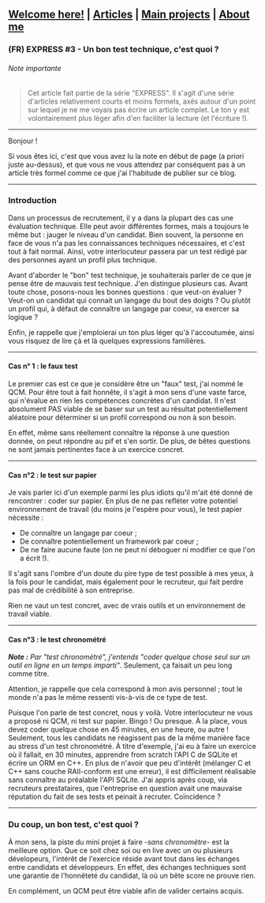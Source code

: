 ## [Welcome here!](https://vpenando.github.io) | [Articles](https://vpenando.github.io/articles.html) | [Main projects](https://vpenando.github.io/projects.html) | [About me](https://vpenando.github.io/about.html)

### (FR) EXPRESS #3 - Un bon test technique, c'est quoi ?

###### Note importante
> Cet article fait partie de la série "EXPRESS". Il s'agit d'une série d'articles relativement courts et moins formels, axés autour d'un point sur lequel je ne me voyais pas écrire un article complet. Le ton y est volontairement plus léger afin d'en faciliter la lecture (et l'écriture !).

---

Bonjour !

Si vous êtes ici, c'est que vous avez lu la note en début de page (a priori juste au-dessus), et que vous ne vous attendez par conséquent pas à un article très formel comme ce que j'ai l'habitude de publier sur ce blog.

---

### Introduction
Dans un processus de recrutement, il y a dans la plupart des cas une évaluation technique. Elle peut avoir différentes formes, mais a toujours le même but : jauger le niveau d'un candidat. Bien souvent, la personne en face de vous n'a pas les connaissances techniques nécessaires, et c'est tout à fait normal. Ainsi, votre interlocuteur passera par un test rédigé par des personnes ayant un profil plus technique.

Avant d'aborder le "bon" test technique, je souhaiterais parler de ce que je pense être de mauvais test technique. J'en distingue plusieurs cas.
Avant toute chose, posons-nous les bonnes questions : que veut-on évaluer ? Veut-on un candidat qui connait un langage du bout des doigts ? Ou plutôt un profil qui, à défaut de connaître un langage par coeur, va exercer sa logique ?

Enfin, je rappelle que j'emploierai un ton plus léger qu'à l'accoutumée, ainsi vous risquez de lire çà et là quelques expressions familières.

---

#### Cas n° 1 : le faux test
Le premier cas est ce que je considère être un "faux" test, j'ai nommé le QCM. Pour être tout à fait honnête, il s'agit à mon sens d'une vaste farce, qui n'évalue en rien les compétences concrètes d'un candidat. Il n'est absolument PAS viable de se baser sur un test au résultat potentiellement aléatoire pour déterminer si un profil correspond ou non à son besoin.

En effet, même sans réellement connaître la réponse à une question donnée, on peut répondre au pif et s'en sortir. De plus, de bêtes questions ne sont jamais pertinentes face à un exercice concret.

---

#### Cas n°2 : le test sur papier
Je vais parler ici d'un exemple parmi les plus idiots qu'il m'ait été donné de rencontrer : coder sur papier. En plus de ne pas refléter votre potentiel environnement de travail (du moins je l'espère pour vous), le test papier nécessite :
* De connaître un langage par coeur ;
* De connaître potentiellement un framework par coeur ;
* De ne faire aucune faute (on ne peut ni déboguer ni modifier ce que l'on a écrit !).

Il s'agit sans l'ombre d'un doute du pire type de test possible à mes yeux, à la fois pour le candidat, mais également pour le recruteur, qui fait perdre pas mal de crédibilité à son entreprise.

Rien ne vaut un test concret, avec de vrais outils et un environnement de travail viable.

---

#### Cas n°3 : le test chronométré
***Note :** Par "test chronométré", j'entends "coder quelque chose seul sur un outil en ligne en un temps imparti"*. Seulement, ça faisait un peu long comme titre.

Attention, je rappelle que cela correspond à mon avis personnel ; tout le monde n'a pas le même ressenti vis-à-vis de ce type de test.

Puisque l'on parle de test concret, nous y voilà. Votre interlocuteur ne vous a proposé ni QCM, ni test sur papier. Bingo ! Ou presque. À la place, vous devez coder quelque chose en 45 minutes, en une heure, ou autre ! Seulement, tous les candidats ne réagissent pas de la même manière face au stress d'un test chronométré. À titre d'exemple, j'ai eu à faire un exercice où il fallait, en 30 minutes, apprendre from scratch l'API C de SQLite et écrire un ORM en C++. En plus de n'avoir que peu d'intérêt (mélanger C et C++ sans couche RAII-conform est une erreur), il est difficilement réalisable sans connaître au préalable l'API SQLite. 
J'ai appris après coup, via recruteurs prestataires, que l'entreprise en question avait une mauvaise réputation du fait de ses tests et peinait à recruter. Coïncidence ?

---

### Du coup, un bon test, c'est quoi ?
À mon sens, la piste du mini projet à faire *-sans chronomètre-* est la meilleure option. Que ce soit chez soi ou en live avec un ou plusieurs dévelopeurs, l'intérêt de l'exercice réside avant tout dans les échanges entre candidats et développeurs. En effet, des échanges techniques sont une garantie de l'honnêteté du candidat, là où un bête score ne prouve rien.

En complément, un QCM peut être viable afin de valider certains acquis.
